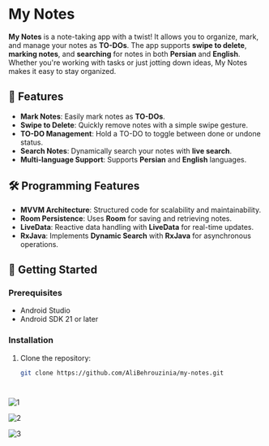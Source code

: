 # My Notes

**My Notes** is a note-taking app with a twist! It allows you to organize, mark, and manage your notes as **TO-DOs**. The app supports **swipe to delete**, **marking notes**, and **searching** for notes in both **Persian** and **English**. Whether you're working with tasks or just jotting down ideas, My Notes makes it easy to stay organized.

## 📝 Features
- **Mark Notes**: Easily mark notes as **TO-DOs**.
- **Swipe to Delete**: Quickly remove notes with a simple swipe gesture.
- **TO-DO Management**: Hold a TO-DO to toggle between done or undone status.
- **Search Notes**: Dynamically search your notes with **live search**.
- **Multi-language Support**: Supports **Persian** and **English** languages.

## 🛠️ Programming Features
- **MVVM Architecture**: Structured code for scalability and maintainability.
- **Room Persistence**: Uses **Room** for saving and retrieving notes.
- **LiveData**: Reactive data handling with **LiveData** for real-time updates.
- **RxJava**: Implements **Dynamic Search** with **RxJava** for asynchronous operations.

## 🚀 Getting Started

### Prerequisites
- Android Studio
- Android SDK 21 or later

### Installation
1. Clone the repository:
   ```bash
   git clone https://github.com/AliBehrouzinia/my-notes.git




![1](https://user-images.githubusercontent.com/47349044/98272338-3b02bf00-1fa6-11eb-9e49-73256d461283.jpg "main page")

![2](https://user-images.githubusercontent.com/47349044/98272350-3c33ec00-1fa6-11eb-9650-6273016dd3d9.jpg "write notes and mark them or make them a todo")

![3](https://user-images.githubusercontent.com/47349044/98272330-3938fb80-1fa6-11eb-9a80-e5bd604290ba.jpg "hold on todo-note to be done or undone")
